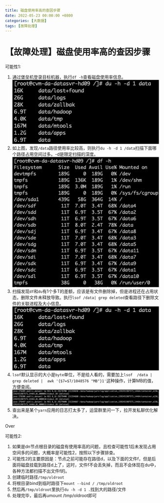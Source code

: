 ```yaml
---
title: 磁盘使用率高的查因步骤
date: 2022-05-23 00:00:00 +0800
categories: [大数据]
tags: [故障处理]
---
```


# 【故障处理】磁盘使用率高的查因步骤

可能性1:
1. 通过堡垒机登录目标机器，执行`df -h`查看磁盘使用率信息。
![图片描述](/assets/media/故障处理磁盘使用率高的查因步骤/tapd_48728548_1593658302_48.png)
2. 如上图，发现`/data`路径使用率比较高，则执行`du -h -d 1 /data`扫描下面哪个路径占用空间过多。-d是限定扫描的深度。
![图片描述](/assets/media/故障处理磁盘使用率高的查因步骤/tapd_48728548_1593658288_35.png)
3.  扫描发现`df`和`du`有1个多T的差额，应该是有文件删除掉，但是进程还在占用状态，删除文件未释放导致。执行`lsof /data| grep deleted`查看路径下删除文件的关联进程及大小信息。
![图片描述](/assets/media/故障处理磁盘使用率高的查因步骤/tapd_48728548_1593658302_48.png)
4. `lsof`默认显示的大小是`byte`单位，不是给人看的，需要加上`lsof  /data | grep deleted |  awk '{$7=$7/1048576 "MB"}1'`这种操作，计算MB的值，方便查阅。
![图片描述](/assets/media/故障处理磁盘使用率高的查因步骤/tapd_48728548_1593658503_46.png)
5. 查出来是某个`yarn`应用的日志打太多了，运营群里问一下，拉开发私聊优化解决。

Over

可能性2:
1. 如果是dn节点根目录的磁盘有使用率高的问题，且检查可能性1后未发现占用空间多的问题，大概率是可能性2，按照以下步骤排查。
2. 可能性2的主要原因是：节点之前可能存在路径d，以及下面的文件f，但是后面将磁盘挂载到路径d上了，这时，文件f不会丢失掉，而且不会体现在du中，各种方法都扫描不出文件f的。
3. 创建临时路径`/tmp/oldroot`
4. 将根目录bind到临时路径下`mount --bind / /tmp/oldroot`
5. 然后再`/tmp/oldroot`里执行`du -h -d 1 .`找到大的路径/文件
6. 处理完毕，最后再umount /tmp/oldroot即可